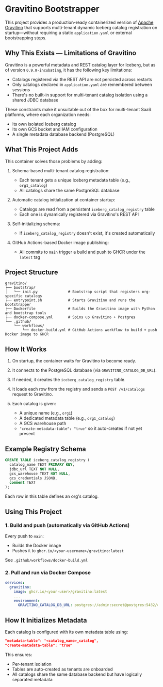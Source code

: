 # Gravitino Bootstrapper

This project provides a production-ready containerized version of [Apache Gravitino](https://gravitino.apache.org/) that supports multi-tenant dynamic Iceberg catalog registration on startup—without requiring a static `application.yaml` or external bootstrapping steps.

## Why This Exists — Limitations of Gravitino

Gravitino is a powerful metadata and REST catalog layer for Iceberg, but as of version `0.9.0-incubating`, it has the following key limitations:

* Catalogs registered via the REST API are not persisted across restarts
* Only catalogs declared in `application.yaml` are remembered between sessions
* There's no built-in support for multi-tenant catalog isolation using a shared JDBC database

These constraints make it unsuitable out of the box for multi-tenant SaaS platforms, where each organization needs:

* Its own isolated Iceberg catalog
* Its own GCS bucket and IAM configuration
* A single metadata database backend (PostgreSQL)

## What This Project Adds

This container solves those problems by adding:

1. Schema-based multi-tenant catalog registration:

   * Each tenant gets a unique Iceberg metadata table (e.g., `org1_catalog`)
   * All catalogs share the same PostgreSQL database

2. Automatic catalog initialization at container startup:

   * Catalogs are read from a persistent `iceberg_catalog_registry` table
   * Each one is dynamically registered via Gravitino's REST API

3. Self-initializing schema:

   * If `iceberg_catalog_registry` doesn't exist, it's created automatically

4. GitHub Actions-based Docker image publishing:

   * All commits to `main` trigger a build and push to GHCR under the `latest` tag

## Project Structure

```
gravitino/
├── bootstrap/
│   └── init.py              # Bootstrap script that registers org-specific catalogs
├── entrypoint.sh            # Starts Gravitino and runs the bootstrapper
├── Dockerfile               # Builds the Gravitino image with Python and bootstrap tools
├── docker-compose.yml       # Spins up Gravitino + Postgres
└── .github/
    └── workflows/
        └── docker-build.yml # GitHub Actions workflow to build + push Docker image to GHCR
```

## How It Works

1. On startup, the container waits for Gravitino to become ready.
2. It connects to the PostgreSQL database (via `GRAVITINO_CATALOG_DB_URL`).
3. If needed, it creates the `iceberg_catalog_registry` table.
4. It loads each row from the registry and sends a `POST /v1/catalogs` request to Gravitino.
5. Each catalog is given:

   * A unique name (e.g., `org1`)
   * A dedicated metadata table (e.g., `org1_catalog`)
   * A GCS warehouse path
   * `"create-metadata-table": "true"` so it auto-creates if not yet present

## Example Registry Schema

```sql
CREATE TABLE iceberg_catalog_registry (
  catalog_name TEXT PRIMARY KEY,
  jdbc_url TEXT NOT NULL,
  gcs_warehouse TEXT NOT NULL,
  gcs_credentials JSONB,
  comment TEXT
);
```

Each row in this table defines an org's catalog.

## Using This Project

### 1. Build and push (automatically via GitHub Actions)

Every push to `main`:

* Builds the Docker image
* Pushes it to `ghcr.io/<your-username>/gravitino:latest`

See `.github/workflows/docker-build.yml`

### 2. Pull and run via Docker Compose

```yaml
services:
  gravitino:
    image: ghcr.io/<your-user>/gravitino:latest
    ...
    environment:
      GRAVITINO_CATALOG_DB_URL: postgres://admin:secret@postgres:5432/catalog_config
```

## How It Initializes Metadata

Each catalog is configured with its own metadata table using:

```json
"metadata-table": "<catalog_name>_catalog",
"create-metadata-table": "true"
```

This ensures:

* Per-tenant isolation
* Tables are auto-created as tenants are onboarded
* All catalogs share the same database backend but have logically separated metadata
